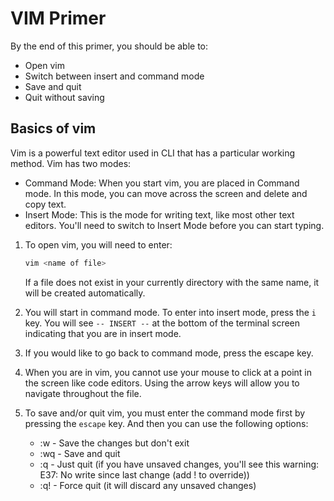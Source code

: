 # VIM Primer

By the end of this primer, you should be able to:

 - Open vim
 - Switch between insert and command mode
 - Save and quit
 - Quit without saving

## Basics of vim

Vim is a powerful text editor used in CLI that has a particular working method. Vim has two modes:

 - Command Mode: When you start vim, you are placed in Command mode. In this mode, you can move across the screen and delete and copy text.
 - Insert Mode: This is the mode for writing text, like most other text editors. You'll need to switch to Insert Mode before you can start typing.

1.  To open vim, you will need to enter:

    ```bash
    vim <name of file>
    ```

    If a file does not exist in your currently directory with the same name, it will be created automatically.

2.  You will start in command mode. To enter into insert mode, press the `i` key. You will see `-- INSERT --` at the bottom of the terminal screen indicating that you are in insert mode.

3.  If you would like to go back to command mode, press the escape key.

4.  When you are in vim, you cannot use your mouse to click at a point in the screen like code editors. Using the arrow keys will allow you to navigate throughout the file.

5.  To save and/or quit vim, you must enter the command mode first by pressing the `escape` key. And then you can use the following options:
    
    - :w - Save the changes but don't exit
    - :wq - Save and quit
    - :q - Just quit (if you have unsaved changes, you'll see this warning: E37: No write since last change (add ! to override))
    - :q! - Force quit (it will discard any unsaved changes)
